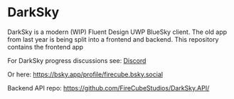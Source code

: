 # DarkSky

DarkSky is a modern (WIP) Fluent Design UWP BlueSky client. The old app from last year is being split into a frontend and backend. This repository contains the frontend app

For DarkSky progress discussions see: [Discord](https://discord.gg/windows-apps-hub-714581497222398064)

Or here: https://bsky.app/profile/firecube.bsky.social

Backend API repo: https://github.com/FireCubeStudios/DarkSky.API/
